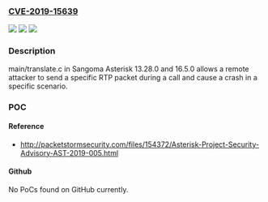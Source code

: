 ### [CVE-2019-15639](https://cve.mitre.org/cgi-bin/cvename.cgi?name=CVE-2019-15639)
![](https://img.shields.io/static/v1?label=Product&message=n%2Fa&color=blue)
![](https://img.shields.io/static/v1?label=Version&message=n%2Fa&color=blue)
![](https://img.shields.io/static/v1?label=Vulnerability&message=n%2Fa&color=brighgreen)

### Description

main/translate.c in Sangoma Asterisk 13.28.0 and 16.5.0 allows a remote attacker to send a specific RTP packet during a call and cause a crash in a specific scenario.

### POC

#### Reference
- http://packetstormsecurity.com/files/154372/Asterisk-Project-Security-Advisory-AST-2019-005.html

#### Github
No PoCs found on GitHub currently.

